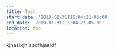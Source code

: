 ```yaml
---
title: Test
start_date: '2019-01-31T15:04:21-05:00'
end_date: '2019-01-31T15:04:21-05:00'
location: Poo
---
```

kjhaslkjh asdfhjasldf

